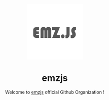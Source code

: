 <div align="center">
<img src="https://raw.githubusercontent.com/emzjs/.github/main/profile/profile.png"  height="175px" width="175px"></center>
<!-- align="center" -->
  
# emzjs 

Welcome to [emzjs](https://npmjs.com/emz) official Github Organization !
</div>
